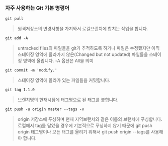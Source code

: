 ### 자주 사용하는 Git 기본 명령어

```
git pull
```

> 원격저장소의 변경사항을 가져와서 로컬브랜치에 합치는 작업을 합니다.

```
git add -A
```

> untracked files의 파일들을 git가 추적하도록 하거나 파일은 수정했지만 아직 스테이징 영역에 올라가지 않은(Changed but not updated) 파일들을 스테이징 영역에 올립니다. -A 옵션은 All을 의미

```
git commit -m 'modify.'
```

> 스테이징 영역에 올라가 있는 파일들을 커밋합니다.

```
git tag 1.1.0
```

> 브랜치명의 현재시점에 태그명으로 된 태그를 붙힙니다.

```
git push -u origin master --tags -v
```

> origin 저장소에 푸싱하며 현재 지역브랜치와 같은 이름의 브랜치에 푸싱합니다. 로컬에서 tag를 달았을 경우에 기본적으로 푸싱하지 않기 때문에 git push origin 태그명이나 모든 태그를 올리기 위해서 git push origin --tags를 사용해야 합니다.